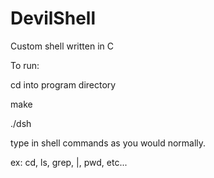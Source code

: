 DevilShell
==========

Custom shell written in C

To run:

cd into program directory

make

./dsh

type in shell commands as you would normally.

ex: cd, ls, grep, |, pwd, etc...
